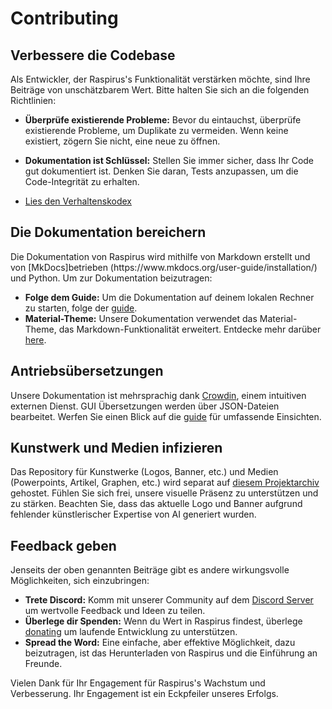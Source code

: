# Contributing

## Verbessere die Codebase

Als Entwickler, der Raspirus's Funktionalität verstärken möchte, sind Ihre Beiträge von unschätzbarem Wert. Bitte halten Sie sich an die folgenden Richtlinien:

- **Überprüfe existierende Probleme:** Bevor du eintauchst, überprüfe existierende Probleme, um Duplikate zu vermeiden. Wenn keine existiert, zögern Sie nicht, eine neue zu öffnen.

- **Dokumentation ist Schlüssel:** Stellen Sie immer sicher, dass Ihr Code gut dokumentiert ist. Denken Sie daran, Tests anzupassen, um die Code-Integrität zu erhalten.

- [Lies den Verhaltenskodex](https://github.com/Raspirus/docs/blob/main/CODE_OF_CONDUCT.md)

## Die Dokumentation bereichern

Die Dokumentation von Raspirus wird mithilfe von Markdown erstellt und von [MkDocs]betrieben (https\://www\.mkdocs.org/user-guide/installation/) und Python. Um zur Dokumentation beizutragen:

- **Folge dem Guide:** Um die Dokumentation auf deinem lokalen Rechner zu starten, folge der [guide](https://raspirus.github.io/docs/guides).
- **Material-Theme:** Unsere Dokumentation verwendet das Material-Theme, das Markdown-Funktionalität erweitert. Entdecke mehr darüber [here](https://squidfunk.github.io/mkdocs-material/reference).

## Antriebsübersetzungen

Unsere Dokumentation ist mehrsprachig dank [Crowdin](https://crowdin.com/project/raspirus), einem intuitiven externen Dienst. GUI Übersetzungen werden über JSON-Dateien bearbeitet. Werfen Sie einen Blick auf die [guide](https://raspirus.github.io/docs/guides) für umfassende Einsichten.

## Kunstwerk und Medien infizieren

Das Repository für Kunstwerke (Logos, Banner, etc.) und Medien (Powerpoints, Artikel, Graphen, etc.) wird separat auf [diesem Projektarchiv](https://github.com/Raspirus/media) gehostet. Fühlen Sie sich frei, unsere visuelle Präsenz zu unterstützen und zu stärken. Beachten Sie, dass das aktuelle Logo und Banner aufgrund fehlender künstlerischer Expertise von AI generiert wurden.

## Feedback geben

Jenseits der oben genannten Beiträge gibt es andere wirkungsvolle Möglichkeiten, sich einzubringen:

- **Trete Discord:** Komm mit unserer Community auf dem [Discord Server](https://discord.gg/Vx7fW9PA8B) um wertvolle Feedback und Ideen zu teilen.
- **Überlege dir Spenden:** Wenn du Wert in Raspirus findest, überlege [donating](https://github.com/sponsors/Raspirus) um laufende Entwicklung zu unterstützen.
- **Spread the Word:** Eine einfache, aber effektive Möglichkeit, dazu beizutragen, ist das Herunterladen von Raspirus und die Einführung an Freunde.

Vielen Dank für Ihr Engagement für Raspirus's Wachstum und Verbesserung. Ihr Engagement ist ein Eckpfeiler unseres Erfolgs.

